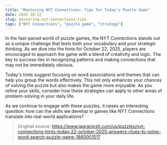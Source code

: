 ```yaml
---
title: "Mastering NYT Connections: Tips for Today's Puzzle Game"
date: 2025-10-22
slug: mastering-nyt-connections-tips
tags: ["NYT Connections", "puzzle game", "strategy"]
---
```


In the fast-paced world of puzzle games, the NYT Connections stands out as a unique challenge that tests both your vocabulary and your strategic thinking. As we dive into the hints for October 22, 2025, players are encouraged to approach the game with a blend of creativity and logic. The key to success lies in recognizing patterns and making connections that may not be immediately obvious.

Today's hints suggest focusing on word associations and themes that can help you group the words effectively. This not only enhances your chances of solving the puzzle but also makes the game more enjoyable. As you refine your skills, consider how these strategies can apply to other areas of problem-solving in your daily life.

As we continue to engage with these puzzles, it raises an interesting question: how can the skills we develop in games like NYT Connections translate into real-world applications?
> Original source: https://www.jagranjosh.com/us/puzzles/nyt-connections-hints-today-22-october-2025-answers-clues-to-solve-word-search-puzzle-game-1860001517